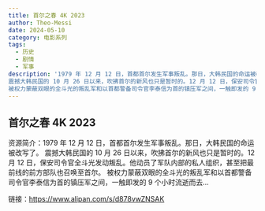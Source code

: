 ```yaml
---
title: 首尔之春 4K 2023
author: Theo-Messi
date: 2024-05-10
category: 电影系列
tags:
  - 历史
  - 剧情
  - 军事
description: '1979 年 12 月 12 日，首都首尔发生军事叛乱。那日，大韩民国的命运被改写了。
震撼大韩民国的 10 月 26 日以来，吹拂首尔的新风也只是暂时的。12 月 12 日，保安司令官全斗光发动叛乱。他动员了军队内部的私人组织，甚至把最前线的前方部队也召唤至首尔。
被权力蒙蔽双眼的全斗光的叛乱军和以首都警备司令官李泰信为首的镇压军之间，一触即发的 9 个小时流逝而去…'
---
```


## 首尔之春 4K 2023

资源简介：1979 年 12 月 12 日，首都首尔发生军事叛乱。那日，大韩民国的命运被改写了。
震撼大韩民国的 10 月 26 日以来，吹拂首尔的新风也只是暂时的。12 月 12 日，保安司令官全斗光发动叛乱。他动员了军队内部的私人组织，甚至把最前线的前方部队也召唤至首尔。
被权力蒙蔽双眼的全斗光的叛乱军和以首都警备司令官李泰信为首的镇压军之间，一触即发的 9 个小时流逝而去…

链接：https://www.alipan.com/s/d878vwZNSAK
